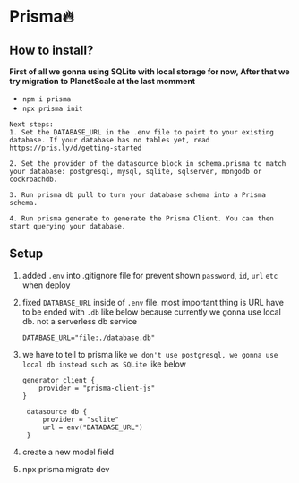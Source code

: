 # Prisma🔥

## How to install?

**First of all we gonna using SQLite with local storage for now, After that we try migration to PlanetScale at the last momment**

-   `npm i prisma`
-   `npx prisma init`

```
Next steps:
1. Set the DATABASE_URL in the .env file to point to your existing database. If your database has no tables yet, read https://pris.ly/d/getting-started

2. Set the provider of the datasource block in schema.prisma to match your database: postgresql, mysql, sqlite, sqlserver, mongodb or cockroachdb.

3. Run prisma db pull to turn your database schema into a Prisma schema.

4. Run prisma generate to generate the Prisma Client. You can then start querying your database.
```

## Setup

1. added `.env` into .gitignore file for prevent shown `password`, `id`, `url` `etc` when deploy
2. fixed `DATABASE_URL` inside of `.env` file. most important thing is URL have to be ended with `.db` like below
   because currently we gonna use local db. not a serverless db service
    ```
    DATABASE_URL="file:./database.db"
    ```
4. we have to tell to prisma like `we don't use postgresql, we gonna use local db instead such as SQLite` like below

    ```
    generator client {
        provider = "prisma-client-js"
    }

     datasource db {
         provider = "sqlite"
         url = env("DATABASE_URL")
     }
    ```
5. create a new model field
6. npx prisma migrate dev
